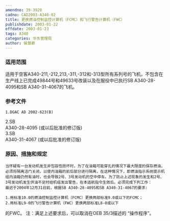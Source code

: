 ```yaml
---
amendno: 39-3920  
cadno: CAD2003-A340-02  
title: 更换燃油控制监控计算机（FCMC）和飞行警告计算机（FWC）  
publishdate: 2003-01-22  
effdate: 2003-01-23  
tags: A340  
categories: 华东管理局  
author: 侯慧卿  
---
```

  
### 适用范围  
适用于空客A340-211,-212,213,-311,-312和-313型所有系列号的飞机，不包含在生产线上已完成49844号和49633号改装以及在服役中已执行SB A340-28-4095和SB A340-31-4067的飞机。  
  
<!--more-->  
### 参考文件  
    1.DGAC AD 2002-623(B)  
2.SB  
A340-28-4095 (或以后批准的修订版)  
3.SB  
A340-31-4067 (或以后批准的修订版)  
  
### 原因、措施和规定  
    当怀疑有一台发动机发生非包容性损坏时，为了在油箱可能穿孔的情况下最大限度的保存燃油，必须将隔离活门关闭，以使内油箱的前后部分进行隔离，在这种情况下，即燃油指示系统提示机组内油箱仍然有油时，也会导致2号、3号发动机的空中停车。为了防止上述现象的发生和2号、3号发动机发生供油不足时给机组发出警告，在本适航指令生效后，必须完成下列工作：  
    最迟于2004年12月31日前，根据SB A340-28-4095和SB A340-31-4067的要求:  
  
    1.用标准10.0的燃油控制监控计算机（FCMC）更换两部标准9.0或以下的FCMC；  
    2.用标准L9-0的飞行警告计算机（FWC）更换两部标准L8-0或以下  
的FWC。     注：满足上述要求后，可以取消在OEB 35/3描述的 “操作程序”。  
